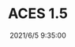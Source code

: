 ﻿---
layout: post 
title: ACES 1.5
tags: ACES
categories: wire-harness
overview: 
part_number: 0532-1
thumb_img: 
small_img: static/202106/532-20210605.jpg
date: 2021/6/5 9:35:00
---



